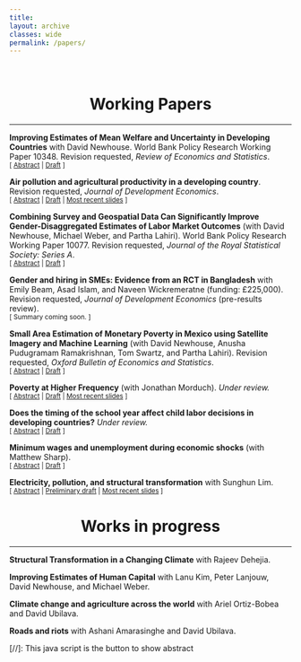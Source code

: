 ```yaml
---
title: 
layout: archive
classes: wide
permalink: /papers/
---
```

<br/> 


# <center> Working Papers </center>
- - -



**Improving Estimates of Mean Welfare and Uncertainty in Developing Countries** with David Newhouse. World Bank Policy Research Working Paper 10348. Revision requested, _Review of Economics and Statistics_.<br/>
<small>[ <a href="#/" onclick="visib('ml')">Abstract</a> | [Draft](https://documents.worldbank.org/en/publication/documents-reports/documentdetail/099413503082334933) ] </small>

<div id="ml" style="display: none; text-align: justify; line-height: 1.2">
<small>
Reliable estimates of economic welfare for small areas are valuable inputs into the design and evaluation of development policies. This paper compares the accuracy of point estimates and confidence intervals for small area estimates of wealth and poverty derived from four different prediction methods: linear mixed models, Cubist regression, extreme gradient boosting, and boosted regression forests. The evaluation draws samples from unit-level household census data from four separate developing countries, combines them with publicly and globally available geospatial indicators to generate small area estimates, and evaluates these estimates against aggregates calculated using the full census. Predictions of wealth are evaluated in four countries and poverty in one. All three machine learning methods outperform the traditional linear mixed model, with extreme gradient boosting and boosted regression forests generally outperforming the other alternatives. The proposed residual bootstrap procedure reliably estimates confidence intervals for the machine learning estimators, with estimated coverage rates across simulations falling between 94 and 97 percent. These results demonstrate that predictions obtained using tree-based gradient boosting with a random effect block bootstrap generate more accurate point and uncertainty estimates than prevailing methods for generating small area welfare estimates.
</small><br><br/></div>




**Air pollution and agricultural productivity in a developing country**. Revision requested, _Journal of Development Economics_.<br/>
<small>[ <a href="#/" onclick="visib('coal')">Abstract</a> | [Draft](/assets/papers/pollution2023.pdf) | [Most recent slides](/pollution-slides/#1) ] </small>

<div id="coal" style="display: none; text-align: justify; line-height: 1.2">
<small>
I document negative externalities of air pollution in the Indian agricultural sector. Using variation in pollution induced by changes in wind across years, I show that higher levels of pollution lead to decreased agricultural productivity, with large changes in productivity being common. The negative effects of pollution are larger in areas growing more labor-intensive crops, indicating that the pollution works at least partly through direct effects on labor productivity. Finally, combining wind direction with the rollout of coal plants, results indicate that pollution from coal plants has a larger effect on agricultural productivity than other types of pollution. Given that the agricultural sector is a refuge for the poor in many developing countries, these results suggest that the negative externalities of pollution may hit the poorest particularly hard.
</small><br><br/></div>


**Combining Survey and Geospatial Data Can Significantly Improve Gender-Disaggregated Estimates of Labor Market Outcomes** (with David Newhouse, Michael Weber, and Partha Lahiri). World Bank Policy Research Working Paper 10077. Revision requested, _Journal of the Royal Statistical Society: Series A_.<br/>
<small>[ <a href="#/" onclick="visib('genderLabor')">Abstract</a> | [Draft](https://documents.worldbank.org/en/publication/documents-reports/documentdetail/099321406092229138/idu016f95e0806fc6044ea0b843007d5dc0ef17e) ] </small>


<div id="genderLabor" style="display: none; text-align: justify; line-height: 1.2">
<small>
This article examines the extent to which combining survey data with publicly available geospatial indicators improves estimates of state and municipal labor force statistics in urban Mexico. Model-based estimates of labor force participation and unemployment are generated separately for men and women, using a population-weighted nested-error conditional random effect model following an arcsin transformation, specified at the level of the Área Geoestadística Básica (AGEB). Two types of hypothetical samples are used to estimate the model: a simple random sample of individuals within AGEBs selected using proportional to size sampling, and a full enumeration of all households within those same AGEBs. The resulting small area estimates are compared against results from the full census. Incorporating geospatial data improves the precision and accuracy of state-level estimates for all four indicators, despite the weak predictive power of the unemployment rate model. At the municipality level, small area estimates substantially improve on survey estimates of labor force participation. For unemployment rates, the results when using the simple random sample are mixed because of the large number of municipalities with no unemployed persons in the sample. Using the full enumeration sample greatly improves municipal predictions for all four indicators. These results are robust to the use of repeated simulations of alternative samples. Integrating survey data and publicly available geospatial indicators significantly improves the accuracy and precision of both state-level estimates and estimated municipal labor force participation rates at negligible cost, but accurately estimating low-probability events like unemployment with a linear model requires large samples within target areas.
</small><br><br/></div>


**Gender and hiring in SMEs: Evidence from an RCT in Bangladesh** with Emily Beam, Asad Islam, and Naveen Wickremeratne (funding: £225,000). Revision requested, _Journal of Development Economics_ (pre-results review).<br/>
<small>[ Summary coming soon. ] </small>



**Small Area Estimation of Monetary Poverty in Mexico using Satellite Imagery and Machine Learning** (with David Newhouse, Anusha Pudugramam Ramakrishnan, Tom Swartz, and Partha Lahiri). Revision requested, _Oxford Bulletin of Economics and Statistics_.<br/>
<small>[ <a href="#/" onclick="visib('satellite')">Abstract</a> | [Draft](https://documents.worldbank.org/en/publication/documents-reports/documentdetail/099430309142231728/idu0660868530404c0414e0bf180797b525682a5) ] </small>


<div id="satellite" style="display: none; text-align: justify; line-height: 1.2">
<small>
Estimates of poverty are an important input into policy formulation in developing countries. The accurate measurement of poverty rates is therefore a first-order problem for development policy. This paper shows that combining satellite imagery with household surveys can improve the precision and accuracy of estimated poverty rates in Mexican municipalities, a level at which the survey is not considered representative. It also shows that a household-level model outperforms other common small area estimation methods. However, poverty estimates in 2015 derived from geospatial data remain less accurate than 2010 estimates derived from household census data. These results indicate that the incorporation of household survey data and widely available satellite imagery can improve on existing poverty estimates in developing countries when census data are old or when patterns of poverty are changing rapidly, even for small subgroups.
</small><br><br/></div>



**Poverty at Higher Frequency** (with Jonathan Morduch). _Under review._<br/>
<small>[ <a href="#/" onclick="visib('povAbstract')">Abstract</a> | [Draft](/assets/papers/merfeldmorduch2024.pdf) | [Most recent slides](/merfeldmorduch-slides/#1) ] </small>


<div id="povAbstract" style="display: none; text-align: justify; line-height: 1.2">
<small>
The poverty rate is an important focus of economic policy. We show, however, that in low- and middle-income countries, the poverty rate is often not what it seems. Poverty, as conventionally measured, is thought to be the proportion of households that are poor for the year, but we show that, under common data collection practices, the measure instead captures the average share of the year that households are poor. The resulting poverty rates are sensitive to the timing of household consumption, not just its total value. For policy, this means that, contrary to common assumptions, the *de facto* concept of national poverty in many countries is sensitive to households’ exposure to shocks and their ability to smooth consumption within the year. While created inadvertently, this *de facto* concept of poverty has appealing properties as a measure of well-being, and it raises new philosophical questions about the nature of deprivation. This transformation has happened without a change in the form of the poverty measures and without longitudinal data. Instead, the transformation follows from three common practices used when collecting household data: asking survey questions with short-term recall (often covering only the past week’s or month’s spending), stratifying on sub-periods (usually quarters), and surveying households only once during the year. We illustrate the implications with monthly panel data from rural India, showing that time-sensitivity in poverty measurement has quantitatively large impacts on measured poverty, improves predictions of health outcomes, and expands the scope of strategies to reduce global poverty.
</small><br><br/></div>



**Does the timing of the school year affect child labor decisions in developing countries?** _Under review._<br/>
<small>[ <a href="#/" onclick="visib('schagAbstract')">Abstract</a> | [Draft](/assets/papers/schoolag2023.pdf) ] </small>


<div id="schagAbstract" style="display: none; text-align: justify; line-height: 1.2">
<small>
In developing countries, agricultural productivity shocks are an important predictor of the opportunity cost of time for children. This can lead to children dropping out of school to work during good rainfall years. However, this trade-off between current and future income is most salient only when the agricultural season and the school year overlap. In this paper, I show that this overlap is an important mediator of the effect of agricultural productivity shocks on both child labor and school enrollment. A long overlap between the harvest season and the school year leads to a lower elasticity of child labor with respect to agricultural productivity shocks relative to harvest season that does not overlap with the school year. The entirety of the effect is driven by self-employment, which is consistent with a story of children working on household farms.
</small><br><br/></div>




**Minimum wages and unemployment during economic shocks** (with Matthew Sharp).<br/>
<small>[ <a href="#/" onclick="visib('agWages')">Abstract</a> | [Draft](/assets/papers/MerfeldSharp2023.pdf) ] </small>


<div id="agWages" style="display: none; text-align: justify; line-height: 1.2">
<small>
This paper studies whether a minimum wage changes how labour markets respond to economic shocks. Using data from South Africa, we show that an agricultural minimum wage leads to higher mean wages with no significant impacts on mean employment. However, these positive aggregate outcomes hide important heterogeneity: the imposition of the minimum wage leads to substantial declines in employment -- especially overall hours -- in the sector in the wake of negative weather-related economic shocks, which typically exert downward pressure on wages. The increased variance of employment across years in the post-law period suggests caution in interpreting the overall welfare impacts of minimum wage laws.
</small><br><br/></div>


**Electricity, pollution, and structural transformation** with Sunghun Lim.<br/>
<small>[ <a href="#/" onclick="visib('stabstract')">Abstract</a> | [Preliminary draft](/assets/papers/limmerfeld.pdf) | [Most recent slides](/st-slides/#1) ] </small>


<div id="stabstract" style="display: none; text-align: justify; line-height: 1.2">
<small>
We show how access to electricity drives structural transformation in India. Using village-level data from population and economic censuses, we document increases in manufacturing employment and decreases in agricultural employment following the opening of a coal-fired power plant near a village. We also show that these increases are driven by increases in employment in larger firms. Evidence suggests there are increases in both the availability and consistency of electricity. Importantly, we show that areas exposed to pollution from coal plants see decreases in access to electricity and decreases in population and literacy rates relative to less exposed areas, despite an increase in employment concentration in larger firms. These results suggest that access to electricity can be a driver of the structural transformation process, but that the resulting pollution can be an important mediator.
</small><br><br/></div>


# <center> Works in progress </center>
- - -

**Structural Transformation in a Changing Climate** with Rajeev Dehejia.

**Improving Estimates of Human Capital** with Lanu Kim, Peter Lanjouw, David Newhouse, and Michael Weber.

**Climate change and agriculture across the world** with Ariel Ortiz-Bobea and David Ubilava.

**Roads and riots** with Ashani Amarasinghe and David Ubilava.





[//]: This java script is the button to show abstract
<script>
 function visib(id) {
  var x = document.getElementById(id);
  if (x.style.display === "block") {
    x.style.display = "none";
  } else {
    x.style.display = "block";
  }
}
</script>

